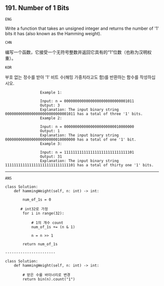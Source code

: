 ## 191. Number of 1 Bits


`ENG` 

Write a function that takes an unsigned integer and returns the number of '1' bits it has (also known as the Hamming weight).

`CHN`

编写一个函数，它接受一个无符号整数并返回它具有的“1”位数（也称为汉明权重）。

`KOR`

부호 없는 정수를 받아 '1' 비트 수(해밍 가중치라고도 함)를 반환하는 함수를 작성하십시오.



                    Example 1:

                    Input: n = 00000000000000000000000000001011
                    Output: 3
                    Explanation: The input binary string 00000000000000000000000000001011 has a total of three '1' bits.
                    Example 2:

                    Input: n = 00000000000000000000000010000000
                    Output: 1
                    Explanation: The input binary string 00000000000000000000000010000000 has a total of one '1' bit.
                    Example 3:

                    Input: n = 11111111111111111111111111111101
                    Output: 31
                    Explanation: The input binary string 11111111111111111111111111111101 has a total of thirty one '1' bits.


----
`ANS`


```python3
class Solution:
    def hammingWeight(self, n: int) -> int:
        
        num_of_1s = 0
        
       # int32로 가정 
        for i in range(32):
            
            # 1의 개수 count
            num_of_1s += (n & 1)
            
            n = n >> 1
            
        return num_of_1s
        
-----------------------        

class Solution:
    def hammingWeight(self, n: int) -> int:
        
        # 받은 수를 바이너리로 변경 
        return bin(n).count("1")
```

```      
